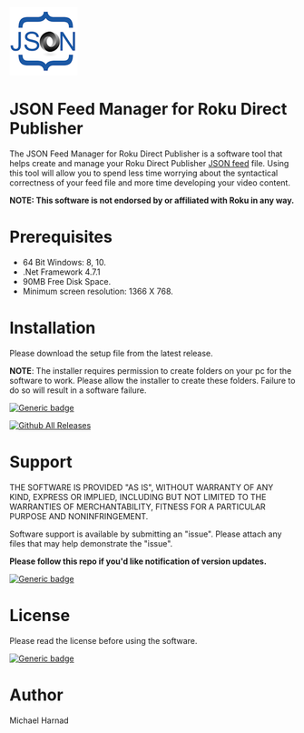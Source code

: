 ![JSON Feed Manager for Roku Direct Publisher](json%20120%20x%20120.png
)
# JSON Feed Manager for Roku Direct Publisher
The JSON Feed Manager for Roku Direct Publisher is a software tool that helps create and manage your Roku Direct Publisher [JSON feed](https://developer.roku.com/docs/specs/direct-publisher-feed-specs/json-dp-spec.md) file.  Using this tool will allow you to spend less time worrying about the syntactical correctness of your feed file and more time developing your video content.


**NOTE: This software is not endorsed by or affiliated with Roku in any way.**

# Prerequisites
* 64 Bit Windows: 8, 10.
* .Net Framework 4.7.1
* 90MB Free Disk Space.
* Minimum screen resolution: 1366 X 768.

# Installation
Please download the setup file from the latest release.

**NOTE**: The installer requires permission to create folders on your pc for the software to work.  Please allow the installer to create these folders.  Failure to do so will result in a software failure.

[![Generic badge](https://img.shields.io/badge/Download-Latest-blue.svg)](https://github.com/rrirower/json-feed-manager/releases/latest)

[![Github All Releases](https://img.shields.io/github/downloads/rrirower/json-feed-manager/total.svg)](https://github.com/rrirower/json-feed-manager/releases/latest)

# Support
THE SOFTWARE IS PROVIDED "AS IS", WITHOUT WARRANTY OF ANY KIND, EXPRESS OR IMPLIED, INCLUDING BUT NOT LIMITED TO THE WARRANTIES OF MERCHANTABILITY, FITNESS FOR A PARTICULAR PURPOSE AND NONINFRINGEMENT.

Software support is available by submitting an "issue".  Please attach any files that may help demonstrate the "issue".

**Please follow this repo if you'd like notification of version updates.**

[![Generic badge](https://img.shields.io/badge/Issues-New-green.svg)](https://github.com/rrirower/json-feed-manager/issues/new)

# License
Please read the license before using the software.

[![Generic badge](https://img.shields.io/badge/License-EULA-blue.svg)](https://github.com/rrirower/json-feed-manager/blob/master/LICENSE.md)

# Author
Michael Harnad
